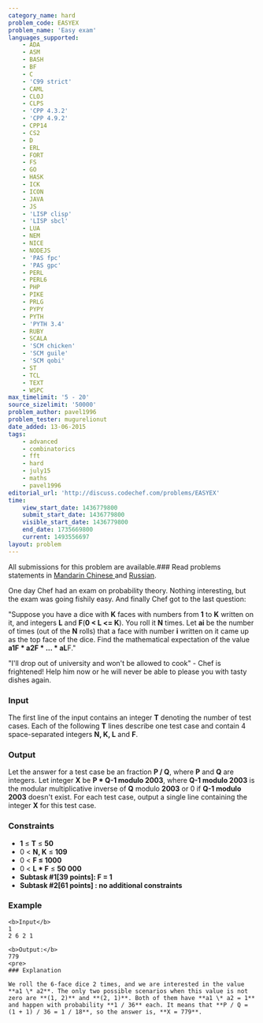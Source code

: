 ```yaml
---
category_name: hard
problem_code: EASYEX
problem_name: 'Easy exam'
languages_supported:
    - ADA
    - ASM
    - BASH
    - BF
    - C
    - 'C99 strict'
    - CAML
    - CLOJ
    - CLPS
    - 'CPP 4.3.2'
    - 'CPP 4.9.2'
    - CPP14
    - CS2
    - D
    - ERL
    - FORT
    - FS
    - GO
    - HASK
    - ICK
    - ICON
    - JAVA
    - JS
    - 'LISP clisp'
    - 'LISP sbcl'
    - LUA
    - NEM
    - NICE
    - NODEJS
    - 'PAS fpc'
    - 'PAS gpc'
    - PERL
    - PERL6
    - PHP
    - PIKE
    - PRLG
    - PYPY
    - PYTH
    - 'PYTH 3.4'
    - RUBY
    - SCALA
    - 'SCM chicken'
    - 'SCM guile'
    - 'SCM qobi'
    - ST
    - TCL
    - TEXT
    - WSPC
max_timelimit: '5 - 20'
source_sizelimit: '50000'
problem_author: pavel1996
problem_tester: mugurelionut
date_added: 13-06-2015
tags:
    - advanced
    - combinatorics
    - fft
    - hard
    - july15
    - maths
    - pavel1996
editorial_url: 'http://discuss.codechef.com/problems/EASYEX'
time:
    view_start_date: 1436779800
    submit_start_date: 1436779800
    visible_start_date: 1436779800
    end_date: 1735669800
    current: 1493556697
layout: problem
---
```

All submissions for this problem are available.### Read problems statements in [Mandarin Chinese ](/download/translated/JULY15/mandarin/EASYEX.pdf) and [Russian](/download/translated/JULY15/russian/EASYEX.pdf).

One day Chef had an exam on probability theory. Nothing interesting, but the exam was going fishily easy. And finally Chef got to the last question:

 "Suppose you have a dice with **K** faces with numbers from **1** to **K** written on it, and integers **L** and **F**(**0 < L <= K**). You roll it **N** times. Let **ai** be the number of times (out of the **N** rolls) that a face with number **i** written on it came up as the top face of the dice. Find the mathematical expectation of the value **a1F \* a2F \* ... \* aL**F." 

 "I'll drop out of university and won't be allowed to cook" - Chef is frightened! Help him now or he will never be able to please you with tasty dishes again.

### Input

The first line of the input contains an integer **T** denoting the number of test cases. Each of the following **T** lines describe one test case and contain 4 space-separated integers **N, K, L** and **F**.

### Output

Let the answer for a test case be an fraction **P / Q**, where **P** and **Q** are integers. Let integer **X** be **P \* Q-1 modulo 2003**, where **Q-1 modulo 2003** is the modular multiplicative inverse of **Q** modulo **2003** or 0 if **Q-1 modulo 2003** doesn't exist. For each test case, output a single line containing the integer **X** for this test case.

### Constraints

- **1** ≤ **T** ≤ **50**
- 0 < **N, K** ≤ **109**
- 0 < **F ≤ 1000**
- 0 < **L \* F** ≤ **50 000**
- **Subtask #1\[39 points\]: F = 1**
- **Subtask #2\[61 points\] : no additional constraints**
 
### Example

 ```
<b>Input</b>
1
2 6 2 1

<b>Output:</b>
779
<pre>
### Explanation

We roll the 6-face dice 2 times, and we are interested in the value **a1 \* a2**. The only two possible scenarios when this value is not zero are **(1, 2)** and **(2, 1)**. Both of them have **a1 \* a2 = 1** and happen with probability **1 / 36** each. It means that **P / Q = (1 + 1) / 36 = 1 / 18**, so the answer is, **X = 779**.
